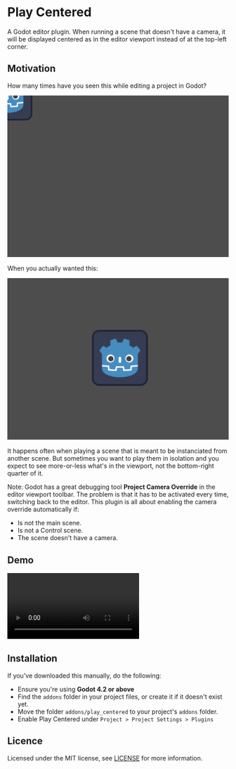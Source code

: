 # Play Centered

A Godot editor plugin. When running a scene that doesn't have a
camera, it will be displayed centered as in the editor viewport
instead of at the top-left corner.

## Motivation

How many times have you seen this while editing a project in Godot?

![A quarter of a sprite visible at the top-left corner](./docs/screenshot-topleft.png)

When you actually wanted this:

![The sprite fully visible centered in the view](./docs/screenshot-centered.png)

It happens often when playing a scene that is meant to be instanciated
from another scene. But sometimes you want to play them in isolation
and you expect to see more-or-less what's in the viewport, not the
bottom-right quarter of it.

Note: Godot has a great debugging tool **Project Camera Override** in
the editor viewport toolbar. The problem is that it has to be
activated every time, switching back to the editor. This plugin is all
about enabling the camera override automatically if:
- Is not the main scene.
- Is not a Control scene.
- The scene doesn't have a camera.

## Demo

![showcase video](./docs/showcase.mp4)

## Installation

If you've downloaded this manually, do the following:

- Ensure you're using **Godot 4.2 or above**
- Find the `addons` folder in your project files, or create it if it doesn't exist yet.
- Move the folder `addons/play_centered` to your project's `addons` folder.
- Enable Play Centered under `Project > Project Settings > Plugins`

## Licence

Licensed under the MIT license, see [LICENSE](./LICENSE) for more information.
